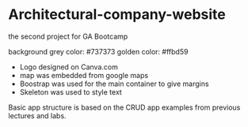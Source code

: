 # Architectural-company-website
the second project for GA Bootcamp


background grey color: #737373
golden color: #ffbd59

- Logo designed on Canva.com
- map was embedded from google maps
- Boostrap was used for the main container to give margins
- Skeleton was used to style text

Basic app structure is based on the CRUD app examples from previous lectures and labs.